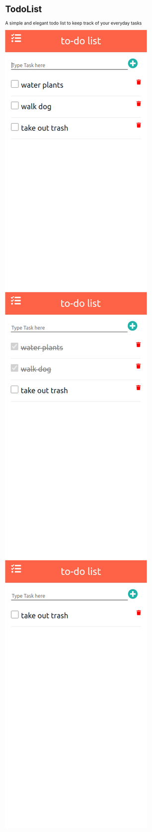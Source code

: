 # TodoList
A simple and elegant todo list to keep track of your everyday tasks

<kbd><img src="https://github.com/manukarnikas/TodoList/blob/master/images/image2.png?raw=true" /></kbd>
<kbd><img src="https://github.com/manukarnikas/TodoList/blob/master/images/image3.png?raw=true" /></kbd>
<kbd><img src="https://github.com/manukarnikas/TodoList/blob/master/images/image4.png?raw=true" /></kbd>


